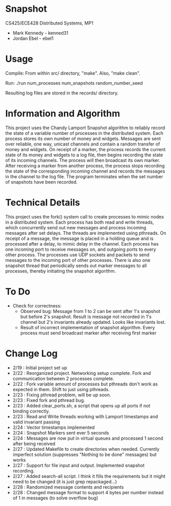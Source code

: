 Snapshot
========
CS425/ECE428 Distributed Systems, MP1

 - Mark Kennedy - kenned31
 - Jordan Ebel  - ebel1

Usage
=====
Compile: From within src/ directory, "make".  Also, "make clean".

Run: ./run num_processes num_snapshots random_number_seed

Resulting log files are stored in the records/ directory.

Information and Algorithm
==========================
This project uses the Chandy Lamport Snapshot algorithm to reliably record the state of a variable number of processes in the distributed system.  Each process stores its own number of money and widgets.  Messages are sent over reliable, one way, unicast channels and contain a random transfer of money and widgets.  On receipt of a marker, the process records the current state of its money and widgets to a log file, then begins recording the state of its incoming channels.  The process will then broadcast its own marker.  After receiving a marker from another process, the process stops recording the state of the corresponding incoming channel and records the messages in the channel to the log file.  The program terminates when the set number of snapshots have been recorded.

Technical Details
==================
This project uses the fork() system call to create processes to mimic nodes in a distributed system.  Each process has both read and write threads, which concurrently send out new messages and process incoming messages after set delays.  The threads are implemented using pthreads.  On receipt of a message, the message is placed in a holding queue and is processed after a delay, to mimic delay in the channel.  Each process has one incoming port to receive messages on, and outgoing ports to every other process.  The processes use UDP sockets and packets to send messages to the incoming port of other processes.  There is also one snapshot thread that periodically sends out marker messages to all processes, thereby initiating the snapshot algorithm.

To Do
=====
 - Check for correctness:
    - Observed bug: Message from 1 to 2 can be sent after 1's snapshot but before 2's snapshot.  Result is message not recorded in 1's channel but 2's invariants already updated.  Looks like invariants lost.
    - Result of incorrect implementation of snapshot algorithm.  Every process must send broadcast marker after receiving first marker

Change Log
==========
 - 2/19 : Initial project set up
 - 2/22 : Reorganized project.  Networking setup complete.  Fork and communication between 2 processes complete.
 - 2/22 : Fork variable amount of processes but pthreads don't work as expected in them. Shift to just using pthreads.
 - 2/23 : Fixing pthread problem, will be up soon.
 - 2/23 : Fixed fork and pthread bug.
 - 2/23 : Added clear_ports.sh, a script that opens up all ports if not binding correctly.
 - 2/23 : Read and Write threads working with Lamport timestamps and valid invariant passing
 - 2/24 : Vector timestamps implemented
 - 2/24 : Snapshot Markers sent ever 5 seconds
 - 2/24 : Messages are now put in virtual queues and processed 1 second after being received
 - 2/27 : Updated Makefile to create directories when needed.  Currently imperfect solution (suppresses "Nothing to be done" messages) but works
 - 2/27 : Support for file input and output. Implemented snapshot recording.
 - 2/27 : Added search-all script.  I think it fills the requirements but it might need to be changed (it is just grep repackaged...)
 - 2/28 : Randomized message contents and recipients
 - 2/28 : Changed message format to support 4 bytes per number instead of 1 in messages (to solve overflow bug)

